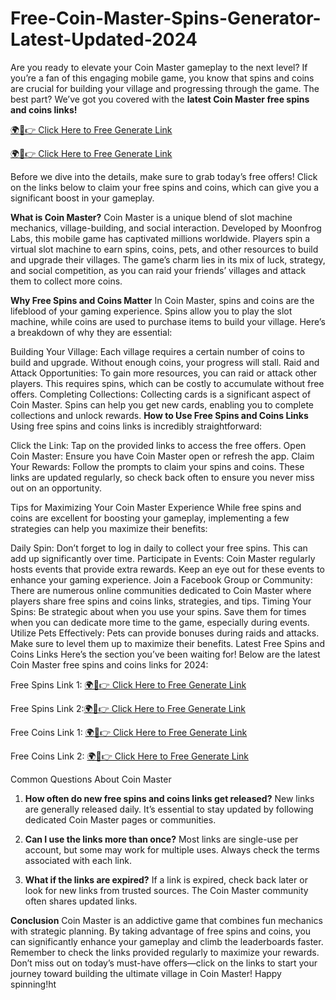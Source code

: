 # Free-Coin-Master-Spins-Generator-Latest-Updated-2024
Are you ready to elevate your Coin Master gameplay to the next level? If you’re a fan of this engaging mobile game, you know that spins and coins are crucial for building your village and progressing through the game. The best part? We’ve got you covered with the **latest Coin Master free spins and coins links!**

[🌍📱👉 Click Here to Free Generate Link](https://zades.xyz/coin%20master%20free%20spin/)

[🌍📱👉 Click Here to Free Generate Link](https://zades.xyz/coin%20master%20free%20spin/)

Before we dive into the details, make sure to grab today’s free offers! Click on the links below to claim your free spins and coins, which can give you a significant boost in your gameplay.

**What is Coin Master?**
Coin Master is a unique blend of slot machine mechanics, village-building, and social interaction. Developed by Moonfrog Labs, this mobile game has captivated millions worldwide. Players spin a virtual slot machine to earn spins, coins, pets, and other resources to build and upgrade their villages. The game’s charm lies in its mix of luck, strategy, and social competition, as you can raid your friends’ villages and attack them to collect more coins.

**Why Free Spins and Coins Matter**
In Coin Master, spins and coins are the lifeblood of your gaming experience. Spins allow you to play the slot machine, while coins are used to purchase items to build your village. Here’s a breakdown of why they are essential:

Building Your Village: Each village requires a certain number of coins to build and upgrade. Without enough coins, your progress will stall.
Raid and Attack Opportunities: To gain more resources, you can raid or attack other players. This requires spins, which can be costly to accumulate without free offers.
Completing Collections: Collecting cards is a significant aspect of Coin Master. Spins can help you get new cards, enabling you to complete collections and unlock rewards.
**How to Use Free Spins and Coins Links**
Using free spins and coins links is incredibly straightforward:

Click the Link: Tap on the provided links to access the free offers.
Open Coin Master: Ensure you have Coin Master open or refresh the app.
Claim Your Rewards: Follow the prompts to claim your spins and coins.
These links are updated regularly, so check back often to ensure you never miss out on an opportunity.

Tips for Maximizing Your Coin Master Experience
While free spins and coins are excellent for boosting your gameplay, implementing a few strategies can help you maximize their benefits:

Daily Spin: Don’t forget to log in daily to collect your free spins. This can add up significantly over time.
Participate in Events: Coin Master regularly hosts events that provide extra rewards. Keep an eye out for these events to enhance your gaming experience.
Join a Facebook Group or Community: There are numerous online communities dedicated to Coin Master where players share free spins and coins links, strategies, and tips.
Timing Your Spins: Be strategic about when you use your spins. Save them for times when you can dedicate more time to the game, especially during events.
Utilize Pets Effectively: Pets can provide bonuses during raids and attacks. Make sure to level them up to maximize their benefits.
Latest Free Spins and Coins Links
Here’s the section you’ve been waiting for! Below are the latest Coin Master free spins and coins links for 2024:

Free Spins Link 1: [🌍📱👉 Click Here to Free Generate Link](https://zades.xyz/coin%20master%20free%20spin/)

Free Spins Link 2:[🌍📱👉 Click Here to Free Generate Link](https://zades.xyz/coin%20master%20free%20spin/)

Free Coins Link 1: [🌍📱👉 Click Here to Free Generate Link](https://zades.xyz/coin%20master%20free%20spin/)

Free Coins Link 2: [🌍📱👉 Click Here to Free Generate Link](https://zades.xyz/coin%20master%20free%20spin/)

Common Questions About Coin Master
1. **How often do new free spins and coins links get released?**
New links are generally released daily. It’s essential to stay updated by following dedicated Coin Master pages or communities.

2. **Can I use the links more than once?**
Most links are single-use per account, but some may work for multiple uses. Always check the terms associated with each link.

3. **What if the links are expired?**
If a link is expired, check back later or look for new links from trusted sources. The Coin Master community often shares updated links.

**Conclusion**
Coin Master is an addictive game that combines fun mechanics with strategic planning. By taking advantage of free spins and coins, you can significantly enhance your gameplay and climb the leaderboards faster. Remember to check the links provided regularly to maximize your rewards. Don’t miss out on today’s must-have offers—click on the links to start your journey toward building the ultimate village in Coin Master! Happy spinning!ht
